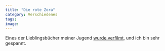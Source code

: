 ```yaml
---
title: "Die rote Zora"
category: Verschiedenes
tags: 
image: 
---
```


Eines der Lieblingsbücher meiner Jugend [wurde verfilmt](http://www.kino-zeit.de/filme/artikel/trailer_8321_die-rote-zora.html), und ich bin sehr gespannt.